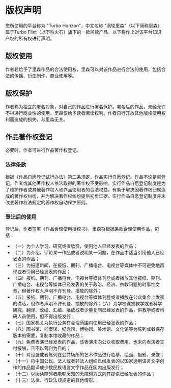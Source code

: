 # 版权声明
您所使用的平台称为 "Turbo Horizon"，中文名称 "涡轮里森"（以下简称里森）属于Turbo Flint（以下称火石）旗下的一款阅读产品。以下将作出对该平台知识产权的所有权进行声明。

## 版权使用
作者若给予了里森作品的合法使用权，里森可以对该作品进行合法的使用，包括合法的传播、衍生制作、商业使用等。

## 版权保护
作者称为独立的署名对象，对自己的作品进行署名保护。署名后的作品，未经允许不得进行商业性的使用，里森仅给予读者阅读权利。作者自行开放其他版权使用权利而造成的损失，与里森无关。

## 作品著作权登记
必要时，作者可进行作品著作权登记。

### 法律条款
根据《作品自愿登记试行办法》第二条规定，作品实行自愿登记。作品不论是否登记，作者或其他著作权人依法取得的著作权不受影响。实行作品自愿登记制度是为了维护作者或其他著作权人和作品使用者的合法权益，有助于解决因著作权归属造成的著作权纠纷，并为解决著作权纠纷提供初步证据。实行作品自愿登记制度并未改变著作权法规定的著作权自动保护原则。

### 登记后的使用
登记后，作者签署《作品合理使用授权书》，里森将根据条款合理使用作品，包括：

- （一）为个人学习、研究或者欣赏，使用他人已经发表的作品；
- （二）为介绍、评论某一作品或者说明某一问题，在作品中适当引用他人已经发表的作品；
- （三）为报道新闻，在报纸、期刊、广播电台、电视台等媒体中不可避免地再现或者引用已经发表的作品；
- （四）报纸、期刊、广播电台、电视台等媒体刊登或者播放其他报纸、期刊、广播电台、电视台等媒体已经发表的关于政治、经济、宗教问题的时事性文章，但著作权人声明不许刊登、播放的除外；
- （五）报纸、期刊、广播电台、电视台等媒体刊登或者播放在公众集会上发表的讲话，但作者声明不许刊登、播放的除外；（六）为学校课堂教学或者科学研究，翻译、改编、汇编、播放或者少量复制已经发表的作品，供教学或者科研人员使用，但不得出版发行；
- （七）国家机关为执行公务在合理范围内使用已经发表的作品；
- （八）图书馆、档案馆、纪念馆、博物馆、美术馆、文化馆等为陈列或者保存版本的需要，复制本馆收藏的作品；
- （九）免费表演已经发表的作品，该表演未向公众收取费用，也未向表演者支付报酬，且不以营利为目的；
- （十）对设置或者陈列在公共场所的艺术作品进行临摹、绘画、摄影、录像；
- （十一）将中国公民、法人或者非法人组织已经发表的以国家通用语言文字创作的作品翻译成少数民族语言文字作品在国内出版发行；
- （十二）以阅读障碍者能够感知的无障碍方式向其提供已经发表的作品；
- （十三）法律、行政法规规定的其他情形。
